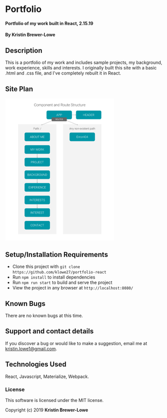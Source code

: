# Portfolio

#### Portfolio of my work built in React, 2.15.19

#### By Kristin Brewer-Lowe

## Description

This is a portfolio of my work and includes sample projects, my background, work experience, skills and interests. I originally built this site with a basic .html and .css file, and I've completely rebuilt it in React. 

## Site Plan

<img src="src/components/assets/images/structure.png" width="350" title="Component Structure">

## Setup/Installation Requirements

* Clone this project with `git clone https://github.com/klowe27/portfolio-react`
* Run `npm install` to install dependencies
* Run `npm run start` to build and serve the project
* View the project in any browser at `http://localhost:8080/`

## Known Bugs

There are no known bugs at this time.

## Support and contact details

If you discover a bug or would like to make a suggestion, email me at kristin.lowe1@gmail.com.

## Technologies Used

React, Javascript, Materialize, Webpack.

### License

This software is licensed under the MIT license.

Copyright (c) 2019 **Kristin Brewer-Lowe**
